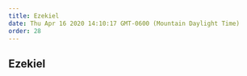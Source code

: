 ```yaml
---
title: Ezekiel
date: Thu Apr 16 2020 14:10:17 GMT-0600 (Mountain Daylight Time)
order: 28
---
```


## Ezekiel